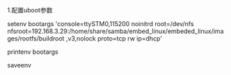 1.配置uboot参数

setenv bootargs 'console=ttySTM0,115200 noinitrd root=/dev/nfs nfsroot=192.168.3.29:/home/share/samba/embed_linux/embeded_linux/images/rootfs/buildroot ,v3,nolock proto=tcp rw ip=dhcp'

printenv bootargs

saveenv
